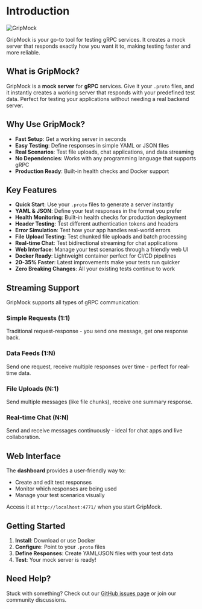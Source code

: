 # Introduction

![GripMock](https://github.com/bavix/gripmock/assets/5111255/023aae40-5950-43ba-abd1-0803de6fd246)

GripMock is your go-to tool for testing gRPC services. It creates a mock server that responds exactly how you want it to, making testing faster and more reliable.

## What is GripMock?

GripMock is a **mock server** for **gRPC** services. Give it your `.proto` files, and it instantly creates a working server that responds with your predefined test data. Perfect for testing your applications without needing a real backend server.

## Why Use GripMock?

- **Fast Setup**: Get a working server in seconds
- **Easy Testing**: Define responses in simple YAML or JSON files
- **Real Scenarios**: Test file uploads, chat applications, and data streaming
- **No Dependencies**: Works with any programming language that supports gRPC
- **Production Ready**: Built-in health checks and Docker support

## Key Features

- **Quick Start**: Use your `.proto` files to generate a server instantly
- **YAML & JSON**: Define your test responses in the format you prefer
- **Health Monitoring**: Built-in health checks for production deployment
- **Header Testing**: Test different authentication tokens and headers
- **Error Simulation**: Test how your app handles real-world errors
- **File Upload Testing**: Test chunked file uploads and batch processing
- **Real-time Chat**: Test bidirectional streaming for chat applications
- **Web Interface**: Manage your test scenarios through a friendly web UI
- **Docker Ready**: Lightweight container perfect for CI/CD pipelines
- **20-35% Faster**: Latest improvements make your tests run quicker
- **Zero Breaking Changes**: All your existing tests continue to work

## Streaming Support

GripMock supports all types of gRPC communication:

### Simple Requests (1:1)
Traditional request-response - you send one message, get one response back.

### Data Feeds (1:N)
Send one request, receive multiple responses over time - perfect for real-time data.

### File Uploads (N:1)
Send multiple messages (like file chunks), receive one summary response.

### Real-time Chat (N:N)
Send and receive messages continuously - ideal for chat apps and live collaboration.

## Web Interface

The **dashboard** provides a user-friendly way to:
- Create and edit test responses
- Monitor which responses are being used
- Manage your test scenarios visually

Access it at `http://localhost:4771/` when you start GripMock.

## Getting Started

1. **Install**: Download or use Docker
2. **Configure**: Point to your `.proto` files
3. **Define Responses**: Create YAML/JSON files with your test data
4. **Test**: Your mock server is ready!

## Need Help?

Stuck with something? Check out our [GitHub issues page](https://github.com/bavix/gripmock/issues) or join our community discussions.
